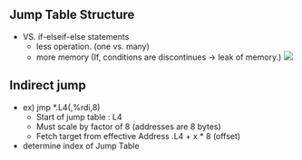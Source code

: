 ## Jump Table Structure
- VS. if-elseif-else statements
	- less operation. (one vs. many)
	- more memory (If, conditions are discontinues -> leak of memory.) 
![](https://i.imgur.com/9bjnRhJ.png)


## Indirect jump 
- ex) jmp \*.L4(,%rdi,8)
	- Start of jump table : L4
	- Must scale by factor of 8 (addresses are 8 bytes)
	- Fetch target from effective Address .L4 + x \* 8 (offset)
- determine index of Jump Table